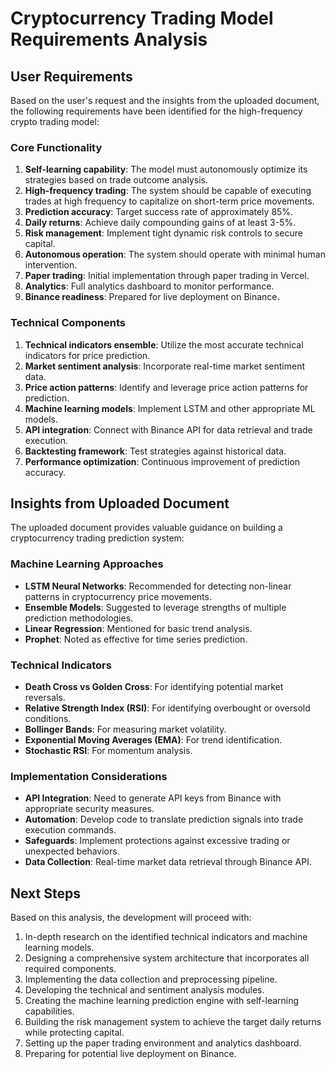 # Cryptocurrency Trading Model Requirements Analysis

## User Requirements

Based on the user's request and the insights from the uploaded document, the following requirements have been identified for the high-frequency crypto trading model:

### Core Functionality
1. **Self-learning capability**: The model must autonomously optimize its strategies based on trade outcome analysis.
2. **High-frequency trading**: The system should be capable of executing trades at high frequency to capitalize on short-term price movements.
3. **Prediction accuracy**: Target success rate of approximately 85%.
4. **Daily returns**: Achieve daily compounding gains of at least 3-5%.
5. **Risk management**: Implement tight dynamic risk controls to secure capital.
6. **Autonomous operation**: The system should operate with minimal human intervention.
7. **Paper trading**: Initial implementation through paper trading in Vercel.
8. **Analytics**: Full analytics dashboard to monitor performance.
9. **Binance readiness**: Prepared for live deployment on Binance.

### Technical Components
1. **Technical indicators ensemble**: Utilize the most accurate technical indicators for price prediction.
2. **Market sentiment analysis**: Incorporate real-time market sentiment data.
3. **Price action patterns**: Identify and leverage price action patterns for prediction.
4. **Machine learning models**: Implement LSTM and other appropriate ML models.
5. **API integration**: Connect with Binance API for data retrieval and trade execution.
6. **Backtesting framework**: Test strategies against historical data.
7. **Performance optimization**: Continuous improvement of prediction accuracy.

## Insights from Uploaded Document

The uploaded document provides valuable guidance on building a cryptocurrency trading prediction system:

### Machine Learning Approaches
- **LSTM Neural Networks**: Recommended for detecting non-linear patterns in cryptocurrency price movements.
- **Ensemble Models**: Suggested to leverage strengths of multiple prediction methodologies.
- **Linear Regression**: Mentioned for basic trend analysis.
- **Prophet**: Noted as effective for time series prediction.

### Technical Indicators
- **Death Cross vs Golden Cross**: For identifying potential market reversals.
- **Relative Strength Index (RSI)**: For identifying overbought or oversold conditions.
- **Bollinger Bands**: For measuring market volatility.
- **Exponential Moving Averages (EMA)**: For trend identification.
- **Stochastic RSI**: For momentum analysis.

### Implementation Considerations
- **API Integration**: Need to generate API keys from Binance with appropriate security measures.
- **Automation**: Develop code to translate prediction signals into trade execution commands.
- **Safeguards**: Implement protections against excessive trading or unexpected behaviors.
- **Data Collection**: Real-time market data retrieval through Binance API.

## Next Steps

Based on this analysis, the development will proceed with:
1. In-depth research on the identified technical indicators and machine learning models.
2. Designing a comprehensive system architecture that incorporates all required components.
3. Implementing the data collection and preprocessing pipeline.
4. Developing the technical and sentiment analysis modules.
5. Creating the machine learning prediction engine with self-learning capabilities.
6. Building the risk management system to achieve the target daily returns while protecting capital.
7. Setting up the paper trading environment and analytics dashboard.
8. Preparing for potential live deployment on Binance.
